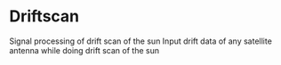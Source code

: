 # Driftscan
Signal processing of drift scan of the sun
Input drift data of any satellite antenna while doing drift scan of the sun
